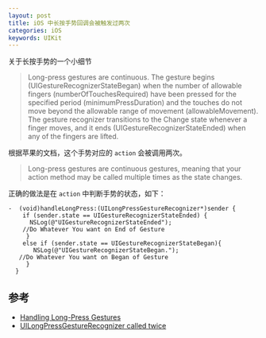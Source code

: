 ```yaml
---
layout: post
title: iOS 中长按手势回调会被触发过两次  
categories: iOS
keywords: UIKit
---
```


关于长按手势的一个小细节  


> Long-press gestures are continuous. The gesture begins (UIGestureRecognizerStateBegan) when the number of allowable fingers (numberOfTouchesRequired) have been pressed for the specified period (minimumPressDuration) and the touches do not move beyond the allowable range of movement (allowableMovement). The gesture recognizer transitions to the Change state whenever a finger moves, and it ends (UIGestureRecognizerStateEnded) when any of the fingers are lifted.


根据苹果的文档，这个手势对应的 `action` 会被调用两次。
>Long-press gestures are continuous gestures, meaning that your action method may be called multiple times as the state changes.  

正确的做法是在 `action` 中判断手势的状态，如下：

    -  (void)handleLongPress:(UILongPressGestureRecognizer*)sender { 
        if (sender.state == UIGestureRecognizerStateEnded) {
          NSLog(@"UIGestureRecognizerStateEnded");
        //Do Whatever You want on End of Gesture
         }
        else if (sender.state == UIGestureRecognizerStateBegan){
           NSLog(@"UIGestureRecognizerStateBegan.");
       //Do Whatever You want on Began of Gesture
         }
      }

## 参考
- [Handling Long-Press Gestures](https://developer.apple.com/documentation/uikit/touches_presses_and_gestures/handling_uikit_gestures/handling_long_press_gestures)  
- [UILongPressGestureRecognizer called twice](https://stackoverflow.com/questions/3319591/uilongpressgesturerecognizer-gets-called-twice-when-pressing-down)

